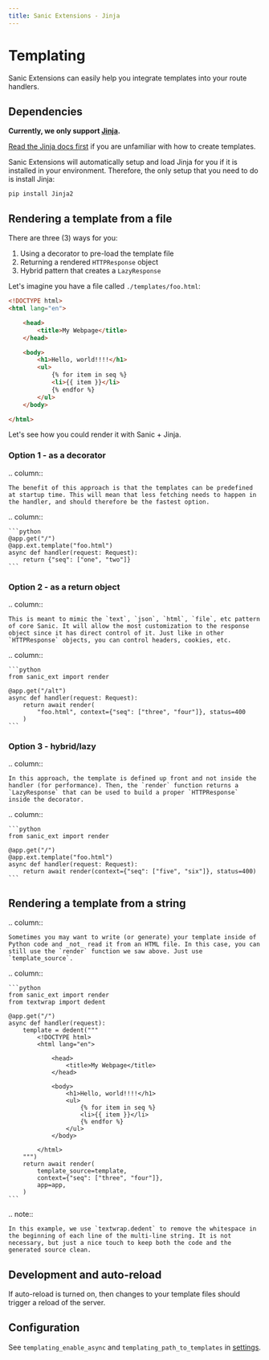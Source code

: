 ```yaml
---
title: Sanic Extensions - Jinja
---
```


# Templating

Sanic Extensions can easily help you integrate templates into your route handlers. 

## Dependencies

**Currently, we only support [Jinja](https://github.com/pallets/jinja/).**

[Read the Jinja docs first](https://jinja.palletsprojects.com/en/3.1.x/) if you are unfamiliar with how to create templates.

Sanic Extensions will automatically setup and load Jinja for you if it is installed in your environment. Therefore, the only setup that you need to do is install Jinja:

```
pip install Jinja2
```

## Rendering a template from a file

There are three (3) ways for you:

1. Using a decorator to pre-load the template file
1. Returning a rendered `HTTPResponse` object
1. Hybrid pattern that creates a `LazyResponse`

Let's imagine you have a file called `./templates/foo.html`:

```html
<!DOCTYPE html>
<html lang="en">

    <head>
        <title>My Webpage</title>
    </head>

    <body>
        <h1>Hello, world!!!!</h1>
        <ul>
            {% for item in seq %}
            <li>{{ item }}</li>
            {% endfor %}
        </ul>
    </body>

</html>
```

Let's see how you could render it with Sanic + Jinja.

### Option 1 - as a decorator

.. column::

    The benefit of this approach is that the templates can be predefined at startup time. This will mean that less fetching needs to happen in the handler, and should therefore be the fastest option.

.. column::

    ```python
    @app.get("/")
    @app.ext.template("foo.html")
    async def handler(request: Request):
        return {"seq": ["one", "two"]}
    ```

### Option 2 - as a return object

.. column::

    This is meant to mimic the `text`, `json`, `html`, `file`, etc pattern of core Sanic. It will allow the most customization to the response object since it has direct control of it. Just like in other `HTTPResponse` objects, you can control headers, cookies, etc.

.. column::

    ```python
    from sanic_ext import render

    @app.get("/alt")
    async def handler(request: Request):
        return await render(
            "foo.html", context={"seq": ["three", "four"]}, status=400
        )
    ```

### Option 3 - hybrid/lazy

.. column::

    In this approach, the template is defined up front and not inside the handler (for performance). Then, the `render` function returns a `LazyResponse` that can be used to build a proper `HTTPResponse` inside the decorator.

.. column::

    ```python
    from sanic_ext import render

    @app.get("/")
    @app.ext.template("foo.html")
    async def handler(request: Request):
        return await render(context={"seq": ["five", "six"]}, status=400)
    ```

## Rendering a template from a string

.. column::

    Sometimes you may want to write (or generate) your template inside of Python code and _not_ read it from an HTML file. In this case, you can still use the `render` function we saw above. Just use `template_source`.

.. column::

    ```python
    from sanic_ext import render
    from textwrap import dedent

    @app.get("/")
    async def handler(request):
        template = dedent("""
            <!DOCTYPE html>
            <html lang="en">

                <head>
                    <title>My Webpage</title>
                </head>

                <body>
                    <h1>Hello, world!!!!</h1>
                    <ul>
                        {% for item in seq %}
                        <li>{{ item }}</li>
                        {% endfor %}
                    </ul>
                </body>

            </html>
        """)
        return await render(
            template_source=template,
            context={"seq": ["three", "four"]},
            app=app,
        )
    ```



.. note:: 

    In this example, we use `textwrap.dedent` to remove the whitespace in the beginning of each line of the multi-line string. It is not necessary, but just a nice touch to keep both the code and the generated source clean.



## Development and auto-reload

If auto-reload is turned on, then changes to your template files should trigger a reload of the server.

## Configuration

See `templating_enable_async` and `templating_path_to_templates` in [settings](./configuration.md#settings).
